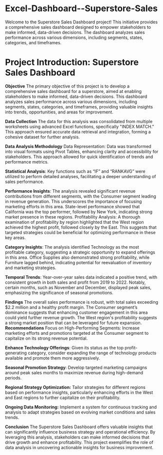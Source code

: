 # Excel-Dashboard--Superstore-Sales
Welcome to the Superstore Sales Dashboard project! This initiative provides a comprehensive sales dashboard designed to empower stakeholders to make informed, data-driven decisions. The dashboard analyzes sales performance across various dimensions, including segments, states, categories, and timeframes.

# Project Introduction: Superstore Sales Dashboard
**Objective**
The primary objective of this project is to develop a comprehensive sales dashboard for a superstore, aimed at enabling stakeholders to make informed, data-driven decisions. This dashboard analyzes sales performance across various dimensions, including segments, states, categories, and timeframes, providing valuable insights into trends, opportunities, and areas for improvement.

**Data Collection**
The data for this analysis was consolidated from multiple worksheets using advanced Excel functions, specifically "INDEX MATCH." This approach ensured accurate data retrieval and integration, forming a cohesive dataset for further analysis.

**Data Analysis Methodology**
Data Representation: Data was transformed into visual formats using Pivot Tables, enhancing clarity and accessibility for stakeholders. This approach allowed for quick identification of trends and performance metrics.

**Statistical Analysis**: Key functions such as “IF” and “RANKAVG” were utilized to perform detailed analyses, facilitating a deeper understanding of sales performance.

**Performance Insights**:
The analysis revealed significant revenue contributions from different segments, with the Consumer segment leading in revenue generation. This underscores the importance of focusing marketing efforts in this area.
State-level performance showed that California was the top performer, followed by New York, indicating strong market presence in these regions.
Profitability Analysis: A thorough examination of profitability by region highlighted that the West region achieved the highest profit, followed closely by the East. This suggests that targeted strategies could be beneficial for optimizing performance in these key areas.

**Category Insights**: The analysis identified Technology as the most profitable category, suggesting a strategic opportunity to expand offerings in this area. Office Supplies also demonstrated strong profitability, while Furniture lagged behind, indicating potential for reevaluation of inventory and marketing strategies.

**Temporal Trends**: Year-over-year sales data indicated a positive trend, with consistent growth in both sales and profit from 2019 to 2022. Notably, certain months, such as November and December, displayed peak sales, emphasizing the significance of seasonal promotions.

**Findings**
The overall sales performance is robust, with total sales exceeding $2.2 million and a healthy profit margin.
The Consumer segment’s dominance suggests that enhancing customer engagement in this area could yield further revenue growth.
The West region's profitability suggests a strong market position that can be leveraged for future expansion.
**Recommendations**
Focus on High-Performing Segments: Increase marketing efforts and promotions targeted at the Consumer segment to capitalize on its strong revenue potential.

**Enhance Technology Offerings**: Given its status as the top profit-generating category, consider expanding the range of technology products available and promote them more aggressively.

**Seasonal Promotion Strategy**: Develop targeted marketing campaigns around peak sales months to maximize revenue during high-demand periods.

**Regional Strategy Optimization:** Tailor strategies for different regions based on performance insights, particularly enhancing efforts in the West and East regions to further capitalize on their profitability.

**Ongoing Data Monitoring:** Implement a system for continuous tracking and analysis to adapt strategies based on evolving market conditions and sales trends.

**Conclusion**
The Superstore Sales Dashboard offers valuable insights that can significantly influence business strategy and operational efficiency. By leveraging this analysis, stakeholders can make informed decisions that drive growth and enhance profitability. This project exemplifies the role of data analysis in uncovering actionable insights for business improvement.
